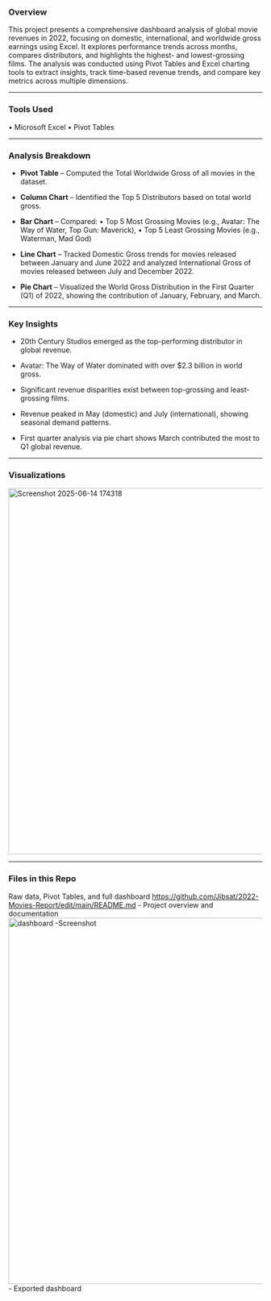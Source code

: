 ### Overview
This project presents a comprehensive dashboard analysis of global movie revenues in 2022, focusing on domestic, international, and worldwide gross earnings using Excel. It explores performance trends across months, compares distributors, and highlights the highest- and lowest-grossing films. The analysis was conducted using Pivot Tables and Excel charting tools to extract insights, track time-based revenue trends, and compare key metrics across multiple dimensions.

---

### Tools Used
•	Microsoft Excel
•	Pivot Tables

---

### Analysis Breakdown
- **Pivot Table** – Computed the Total Worldwide Gross of all movies in the dataset.
  
- **Column Chart** – Identified the Top 5 Distributors based on total world gross.
  
- **Bar Chart** – Compared:
      •	Top 5 Most Grossing Movies (e.g., Avatar: The Way of Water, Top Gun: Maverick),
      •	Top 5 Least Grossing Movies (e.g., Waterman, Mad God)
  
- **Line Chart** – Tracked Domestic Gross trends for movies released between January and June 2022 and analyzed International Gross of movies released between July and December 2022.
  
- **Pie Chart** – Visualized the World Gross Distribution in the First Quarter (Q1) of 2022, showing the contribution of January, February, and March.

---

### Key Insights
- 20th Century Studios emerged as the top-performing distributor in global revenue.
  
- Avatar: The Way of Water dominated with over $2.3 billion in world gross.
  
- Significant revenue disparities exist between top-grossing and least-grossing films.
  
- Revenue peaked in May (domestic) and July (international), showing seasonal demand patterns.
  
- First quarter analysis via pie chart shows March contributed the most to Q1 global revenue.

---

### Visualizations
<img width="727" alt="Screenshot 2025-06-14 174318" src="https://github.com/user-attachments/assets/78cf36bb-a183-474c-adb8-a0e62542746d" />

---

### Files in this Repo
Raw data, Pivot Tables, and full dashboard
https://github.com/Jibsat/2022-Movies-Report/edit/main/README.md - Project overview and documentation
<img width="727" alt="dashboard -Screenshot" src="https://github.com/user-attachments/assets/4337e928-e765-434e-b8e9-bc265404dc2f" /> - Exported dashboard

